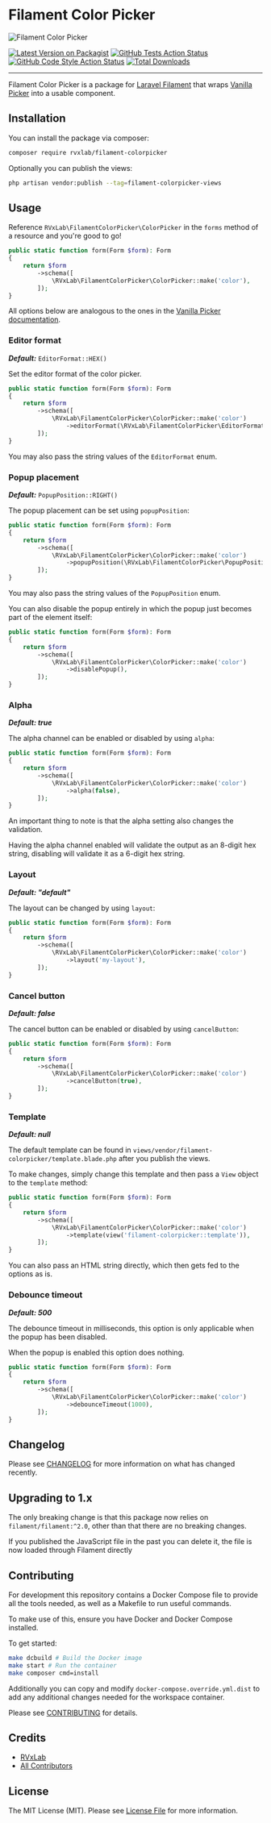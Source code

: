 # Filament Color Picker

![Filament Color Picker](./banner.png)

[![Latest Version on Packagist](https://img.shields.io/packagist/v/rvxlab/filament-colorpicker.svg?style=flat-square)](https://packagist.org/packages/rvxlab/filament-colorpicker)
[![GitHub Tests Action Status](https://img.shields.io/github/workflow/status/rvxlab/filament-colorpicker/run-tests?label=tests)](https://github.com/rvxlab/filament-colorpicker/actions?query=workflow%3Arun-tests+branch%3Amain)
[![GitHub Code Style Action Status](https://img.shields.io/github/workflow/status/rvxlab/filament-colorpicker/Check%20&%20fix%20styling?label=code%20style)](https://github.com/rvxlab/filament-colorpicker/actions?query=workflow%3A"Check+%26+fix+styling"+branch%3Amain)
[![Total Downloads](https://img.shields.io/packagist/dt/rvxlab/filament-colorpicker.svg?style=flat-square)](https://packagist.org/packages/rvxlab/filament-colorpicker)

---

Filament Color Picker is a package for [Laravel Filament](https://github.com/laravel-filament/filament) that wraps [Vanilla Picker](https://github.com/Sphinxxxx/vanilla-picker) into a usable component.

## Installation

You can install the package via composer:

```bash
composer require rvxlab/filament-colorpicker
```

Optionally you can publish the views:

```bash
php artisan vendor:publish --tag=filament-colorpicker-views
```

## Usage

Reference `RVxLab\FilamentColorPicker\ColorPicker` in the `forms` method of a resource and you're good to go! 

```php
public static function form(Form $form): Form
{
    return $form
        ->schema([
            \RVxLab\FilamentColorPicker\ColorPicker::make('color'),
        ]);
}
```

All options below are analogous to the ones in the [Vanilla Picker documentation](https://vanilla-picker.js.org/gen/Picker.html#setOptions__anchor).

### Editor format

***Default:*** `EditorFormat::HEX()`

Set the editor format of the color picker.

```php
public static function form(Form $form): Form
{
    return $form
        ->schema([
            \RVxLab\FilamentColorPicker\ColorPicker::make('color')
                ->editorFormat(\RVxLab\FilamentColorPicker\EditorFormat::HSL()),
        ]);
}
```

You may also pass the string values of the `EditorFormat` enum.

### Popup placement

***Default:*** `PopupPosition::RIGHT()`

The popup placement can be set using `popupPosition`:

```php
public static function form(Form $form): Form
{
    return $form
        ->schema([
            \RVxLab\FilamentColorPicker\ColorPicker::make('color')
                ->popupPosition(\RVxLab\FilamentColorPicker\PopupPosition::BOTTOM()),
        ]);
}
```

You may also pass the string values of the `PopupPosition` enum.

You can also disable the popup entirely in which the popup just becomes part of the element itself:

```php
public static function form(Form $form): Form
{
    return $form
        ->schema([
            \RVxLab\FilamentColorPicker\ColorPicker::make('color')
                ->disablePopup(),
        ]);
}
```

### Alpha

***Default: true***

The alpha channel can be enabled or disabled by using `alpha`:

```php
public static function form(Form $form): Form
{
    return $form
        ->schema([
            \RVxLab\FilamentColorPicker\ColorPicker::make('color')
                ->alpha(false),
        ]);
}
```

An important thing to note is that the alpha setting also changes the validation.

Having the alpha channel enabled will validate the output as an 8-digit hex string, disabling will validate it as a 6-digit hex string.

### Layout

***Default: "default"***

The layout can be changed by using `layout`:

```php
public static function form(Form $form): Form
{
    return $form
        ->schema([
            \RVxLab\FilamentColorPicker\ColorPicker::make('color')
                ->layout('my-layout'),
        ]);
}
```

### Cancel button

***Default: false***

The cancel button can be enabled or disabled by using `cancelButton`:

```php
public static function form(Form $form): Form
{
    return $form
        ->schema([
            \RVxLab\FilamentColorPicker\ColorPicker::make('color')
                ->cancelButton(true),
        ]);
}
```

### Template

***Default: null***

The default template can be found in `views/vendor/filament-colorpicker/template.blade.php` after you publish the views.

To make changes, simply change this template and then pass a `View` object to the `template` method:

```php
public static function form(Form $form): Form
{
    return $form
        ->schema([
            \RVxLab\FilamentColorPicker\ColorPicker::make('color')
                ->template(view('filament-colorpicker::template')),
        ]);
}
```

You can also pass an HTML string directly, which then gets fed to the options as is.

### Debounce timeout

***Default: 500***

The debounce timeout in milliseconds, this option is only applicable when the popup has been disabled.

When the popup is enabled this option does nothing.

```php
public static function form(Form $form): Form
{
    return $form
        ->schema([
            \RVxLab\FilamentColorPicker\ColorPicker::make('color')
                ->debounceTimeout(1000),
        ]);
}
```

## Changelog

Please see [CHANGELOG](CHANGELOG.md) for more information on what has changed recently.

## Upgrading to 1.x

The only breaking change is that this package now relies on `filament/filament:^2.0`, other than that there are no breaking changes.

If you published the JavaScript file in the past you can delete it, the file is now loaded through Filament directly

## Contributing

For development this repository contains a Docker Compose file to provide all the tools needed, as well as a Makefile to run useful commands.

To make use of this, ensure you have Docker and Docker Compose installed.

To get started:

```bash
make dcbuild # Build the Docker image
make start # Run the container
make composer cmd=install
```

Additionally you can copy and modify `docker-compose.override.yml.dist` to add any additional changes needed for the workspace container.

Please see [CONTRIBUTING](.github/CONTRIBUTING.md) for details.

## Credits

- [RVxLab](https://github.com/RVxLab)
- [All Contributors](../../contributors)

## License

The MIT License (MIT). Please see [License File](LICENSE.md) for more information.
